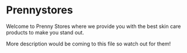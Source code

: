 # Prennystores
Welcome to Prenny Stores where we provide you with the best skin care products to make you stand out.

More description would be coming to this file so watch out for them!
